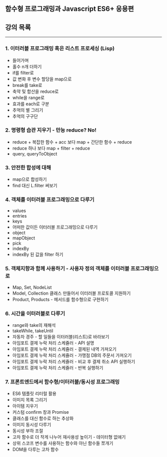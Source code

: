 ## 함수형 프로그래밍과 Javascript ES6+ 응용편

## 강의 목록
--------------------------------------------------------
### 1. 이터러블 프로그래밍 혹은 리스트 프로세싱 (Lisp)
- 들어가며
- 홀수 n개 더하기
- if를 filter로
- 값 변화 후 변수 할당을 map으로
- break를 take로
- 축약 및 합산을 reduce로
- while을 range로
- 효과를 each로 구분
- 추억의 별 그리기
- 추억의 구구단

### 2. 명령형 습관 지우기 - 만능 reduce? No!
- reduce + 복잡한 함수 + acc 보다 map + 간단한 함수 + reduce
- reduce 하나 보다 map + filter + reduce
- query, queryToObject

### 3. 안전한 합성에 대해
- map으로 합성하기
- find 대신 L.filter 써보기

### 4. 객체를 이터러블 프로그래밍으로 다루기
- values
- entries
- keys
- 어떠한 값이든 이터러블 프로그래밍으로 다루기
- object
- mapObject
- pick
- indexBy
- indexBy 된 값을 filter 하기

### 5. 객체지향과 함께 사용하기 - 사용자 정의 객체를 이터러블 프로그래밍으로
- Map, Set, NodeList
- Model, Collection 클래스 만들어서 이터러블 프로토콜 지원하기
- Product, Products - 메서드를 함수형으로 구현하기

### 6. 시간을 이터러블로 다루기
- range와 take의 재해석
- takeWhile, takeUntil
- 자동차 경주 - 할 일들을 이터러블(리스트)로 바라보기
- 아임포트 결제 누락 처리 스케쥴러 - API 설명
- 아임포트 결제 누락 처리 스케쥴러 - 결제된 내역 가져오기
- 아임포트 결제 누락 처리 스케쥴러 - 가맹점 DB의 주문서 가져오기
- 아임포트 결제 누락 처리 스케쥴러 - 비교 후 결제 취소 API 실행하기
- 아임포트 결제 누락 처리 스케쥴러 - 반복 실행하기

### 7. 프론트엔드에서 함수형/이터러블/동시성 프로그래밍
- ES6 템플릿 리터럴 활용
- 이미지 목록 그리기
- 아이템 지우기
- 커스텀 confirm 창과 Promise
- 클래스를 대신 함수로 하는 추상화
- 이미지 동시성 다루기
- 동시성 부하 조절
- 고차 함수로 더 작게 나누어 재사용성 높이기 - 데이터형 없애기
- 상위 스코프 변수를 사용하는 함수와 아닌 함수들 쪼개기
- DOM을 다루는 고차 함수